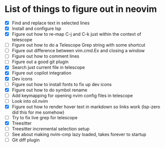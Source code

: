 # List of things to figure out in neovim

- [x] Find and replace text in selected lines
- [x] Install and configure lsp
- [x] Figure out how to re-map C-j and C-k just within the context of telescope
- [ ] Figure out how to do a Telescope Grep string with some shortcut
- [ ] Figure out difference between vim.cmd.Ex and closing a window
- [ ] Figure out how to comment lines
- [ ] Figure out a good git plugin
- [x] Search just current file in telescope
- [x] Figure out copilot integration
- [x] Dev icons
- [ ] Figure out how to install fonts to fix up dev icons
- [x] Figure out how to do symbol rename
- [ ] Add keymapping for opening nvim config files in telescope
- [ ] Look into oil.nvim
- [x] Figure out how to render hover text in markdown so links work (lsp-zero did this for me somehow)
- [ ] Try to fix live grep for telescope
- [x] Treesitter
- [ ] Treesitter incremental selection setup
- [ ] See about making nvim-cmp lazy loaded, takes forever to startup
- [ ] Git diff plugin
